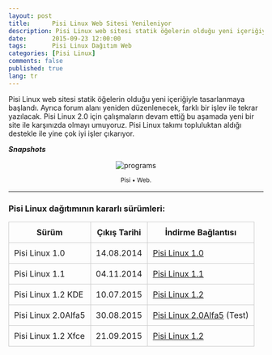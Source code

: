 ```yaml
---
layout: post
title:      Pisi Linux Web Sitesi Yenileniyor
description: Pisi Linux web sitesi statik öğelerin olduğu yeni içeriğiyle tasarlanmaya başlandı
date:       2015-09-23 12:00:00
tags:       Pisi Linux Dağıtım Web
categories: [Pisi Linux]
comments: false
published: true
lang: tr
---
```


Pisi Linux web sitesi statik öğelerin olduğu yeni içeriğiyle tasarlanmaya başlandı. Ayrıca forum alanı yeniden düzenlenecek, farklı bir işlev ile tekrar yazılacak. Pisi Linux 2.0 için çalışmaların devam ettiğ bu aşamada yeni bir site ile karşınızda olmayı umuyoruz. Pisi Linux takımı topluluktan aldığı destekle ile yine çok iyi işler çıkarıyor.


***Snapshots***

<div class='pull-right alert alert-warning' style="margin: 15px; text-align: center;">
  <img src="{{ site.baseurl }}/images/web-site.png" alt="programs" class="resize" />
  <p><small>Pisi &bull; Web.</small></p>
</div> 
  
<style>
img.resize {
  max-width:100%;
  max-height:100%;
}
</style>


* * *

### Pisi Linux dağıtımının kararlı sürümleri:



| Sürüm                  |  Çıkış Tarihi |  İndirme Bağlantısı |
|------------------------|---------------|---------------------|
| Pisi Linux 1.0         |  14.08.2014   |  [Pisi Linux 1.0](https://sourceforge.net/projects/pisilinux/files/1.0/)|
| Pisi Linux 1.1         |  04.11.2014   |  [Pisi Linux 1.1](https://sourceforge.net/projects/pisilinux/files/1.1/)|
| Pisi Linux 1.2 KDE     |  10.07.2015   |  [Pisi Linux 1.2](https://sourceforge.net/projects/pisilinux/files/1.2/)|
| Pisi Linux 2.0Alfa5    |  30.08.2015   |  [Pisi Linux 2.0Alfa5](https://openload.co/f/vuimrNgPjSE/Pisi-Linux-2.0-Alfa5-KDE5-KaraKedi-x86_64.iso) (Test)
| Pisi Linux 1.2 Xfce    |  21.09.2015   |  [Pisi Linux 1.2](https://openload.co/f/R6JeYpGW3BM/Pisi-Linux-1.2-XFCE-x86_64.iso)|

<style>
            table {
                border-collapse: collapse;
                width: 100%;
            }
            th, td {
                border: 1px solid #ccc;
                padding: 10px;
            }
            table.alt tr:nth-child(even) {
                background-color: #eee;
            }
            table.alt tr:nth-child(odd) {
                background-color: #fff;
            }            
        </style>
 
